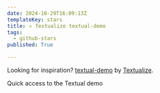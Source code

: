 ```yaml
---
date: 2024-10-29T16:09:13Z
templateKey: stars
title: ⭐ Textualize textual-demo
tags:
  - github-stars
published: True

---
```


Looking for inspiration? [textual-demo](https://github.com/Textualize/textual-demo) by [Textualize](https://github.com/Textualize).

Quick access to the Textual demo
